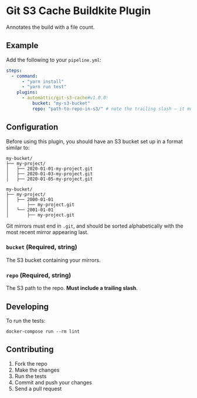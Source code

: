 # Git S3 Cache Buildkite Plugin

Annotates the build with a file count.

## Example

Add the following to your `pipeline.yml`:

```yml
steps:
  - command:
      - "yarn install"
      - "yarn run test"
    plugins:
      - automattic/git-s3-cache#v1.0.0:
          bucket: "my-s3-bucket"
          repo: "path-to-repo-in-s3/" # note the trailing slash – it must be present
```

## Configuration

Before using this plugin, you should have an S3 bucket set up in a format similar to:

```
my-bucket/
├── my-project/
│   ├── 2020-01-01-my-project.git
│   ├── 2020-01-03-my-project.git
│   ├── 2020-01-05-my-project.git
```

```
my-bucket/
├── my-project/
│   ├── 2000-01-01
│       ├── my-project.git
│   └── 2001-01-01
│       ├── my-project.git

```

Git mirrors must end in `.git`, and should be sorted alphabetically with the most recent mirror appearing last.

### `bucket` (Required, string)

The S3 bucket containing your mirrors.

### `repo` (Required, string)

The S3 path to the repo. **Must include a trailing slash**.

## Developing

To run the tests:

```shell
docker-compose run --rm lint
```

## Contributing

1. Fork the repo
2. Make the changes
3. Run the tests
4. Commit and push your changes
5. Send a pull request